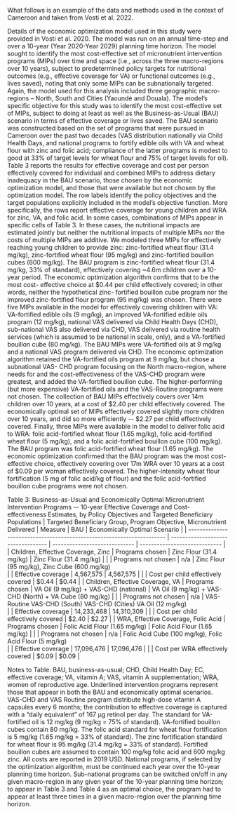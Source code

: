 What follows is an example of the data and methods used in the context of Cameroon and taken from
Vosti et al. 2022.

Details of the economic optimization model used in this study were provided in Vosti et al. 2020. The
model was run on an annual time-step and over a 10-year (Year 2020-Year 2029) planning time horizon.
The model sought to identify the most cost-effective set of micronutrient intervention programs (MIPs)
over time and space (i.e., across the three macro-regions over 10 years), subject to predetermined
policy targets for nutritional outcomes (e.g., effective coverage for VA) or functional outcomes (e.g.,
lives saved), noting that only some MIPs can be subnationally targeted. Again, the model used for this
analysis included three geographic macro-regions – North, South and Cities (Yaoundé and Douala). The
model’s specific objective for this study was to identify the most cost-effective set of MIPs, subject to
doing at least as well as the Business-as-Usual (BAU) scenario in terms of effective coverage or lives
saved. The BAU scenario was constructed based on the set of programs that were pursued in Cameroon
over the past two decades (VAS distribution nationally via Child Health Days, and national programs to
fortify edible oils with VA and wheat flour with zinc and folic acid; compliance of the latter programs is
modest to good at 33% of target levels for wheat flour and 75% of target levels for oil).
Table 3 reports the results for effective coverage and cost per person effectively covered for individual
and combined MIPs to address dietary inadequacy in the BAU scenario, those chosen by the economic
optimization model, and those that were available but not chosen by the optimization model. The row
labels identify the policy objectives and the target populations explicitly included in the model’s
objective function. More specifically, the rows report effective coverage for young children and WRA for
zinc, VA, and folic acid. In some cases, combinations of MIPs appear in specific cells of Table 3. In these
cases, the nutritional impacts are estimated jointly but neither the nutritional impacts of multiple MIPs
nor the costs of multiple MIPs are additive.
We modeled three MIPs for effectively reaching young children to provide zinc: zinc-fortified wheat
flour (31.4 mg/kg), zinc-fortified wheat flour (95 mg/kg) and zinc-fortified bouillon cubes (600 mg/kg).
The BAU program is zinc-fortified wheat flour (31.4 mg/kg, 33% of standard), effectively covering ~4.6m
children over a 10-year period. The economic optimization algorithm confirms that to be the most cost-
effective choice at $0.44 per child effectively covered; in other words, neither the hypothetical zinc-
fortified bouillon cube program nor the improved zinc-fortified flour program (95 mg/kg) was chosen.
There were five MIPs available in the model for effectively covering children with VA: VA-fortified edible
oils (9 mg/kg), an improved VA-fortified edible oils program (12 mg/kg), national VAS delivered via Child
Health Days (CHD), sub-national VAS also delivered via CHD, VAS delivered via routine health services
(which is assumed to be national in scale, only), and a VA-fortified bouillon cube (80 mg/kg). The BAU MIPs were VA-fortified oils at 9 mg/kg and a national VAS program delivered via CHD. The economic
optimization algorithm retained the VA-fortified oils program at 9 mg/kg, but chose a subnational VAS-
CHD program focusing on the North macro-region, where needs for and the cost-effectiveness of the
VAS-CHD program were greatest, and added the VA-fortified bouillon cube. The higher-performing (but
more expensive) VA-fortified oils and the VAS-Routine programs were not chosen. The collection of BAU
MIPs effectively covers over 14m children over 10 years, at a cost of $2.40 per child effectively covered.
The economically optimal set of MIPs effectively covered slightly more children over 10 years, and did so
more efficiently -- $2.27 per child effectively covered. 
Finally, three MIPs were available in the model to deliver folic acid to WRA: folic acid-fortified wheat
flour (1.65 mg/kg), folic acid-fortified wheat flour (5 mg/kg), and a folic acid-fortified bouillon cube (100
mg/kg). The BAU program was folic acid-fortified wheat flour (1.65 mg/kg). The economic optimization
confirmed that the BAU program was the most cost-effective choice, effectively covering over 17m WRA
over 10 years at a cost of $0.09 per woman effectively covered. The higher-intensity wheat flour
fortification (5 mg of folic acid/kg of flour) and the folic acid-fortified bouillon cube programs were not
chosen.








Table 3: Business-as-Usual and Economically Optimal Micronutrient Intervention Programs -- 10-year
Effective Coverage and Cost-effectiveness Estimates, by Policy Objectives and Targeted Beneficiary
Populations
| Targeted Beneficiary Group, Program Objective, Micronutrient Delivered | Measure                            | BAU                           | Economically Optimal Scenario |
| ---------------------------------------------------------------------- | ---------------------------------- | ----------------------------- | ----------------------------- |
| Children, Effective Coverage, Zinc                                     | Programs chosen                    | Zinc Flour (31.4 mg/kg)       | Zinc Flour (31.4 mg/kg)       |
|                                                                        | Programs not chosen                | n/a                           | Zinc Flour (95 mg/kg),  Zinc Cube (600 mg/kg)       
|                                                                        | Effective coverage                 | 4,567,575                     | 4,567,575                     |
|                                                                        | Cost per child effectively covered | $0.44                         | $0.44                         |
| Children, Effective Coverage, VA                                       | Programs chosen                    | VA Oil (9 mg/kg) + VAS-CHD (national)           | VA Oil (9 mg/kg) + VAS-CHD (North) + VA Cube (80 mg/kg)                       |
|                                                                        | Programs not chosen                | n/a                           | VAS-Routine  VAS-CHD (South)  VAS-CHD (Cities) VA Oil (12 mg/kg)    
|                                                                        | Effective coverage                 | 14,233,468                    | 14,310,309                    |
|                                                                        | Cost per child effectively covered | $2.40                         | $2.27                         |
| WRA, Effective Coverage, Folic Acid                                    | Programs chosen                    | Folic Acid Flour (1.65 mg/kg) | Folic Acid Flour (1.65 mg/kg) |
|                                                                        | Programs not chosen                | n/a                           | Folic Acid Cube (100 mg/kg), Folic Acid Flour (5 mg/kg)     
|                                                                        | Effective coverage                 | 17,096,476                    | 17,096,476                    |
|                                                                        | Cost per WRA effectively covered   | $0.09                         | $0.09                         |




Notes to Table: BAU, business-as-usual; CHD, Child Health Day; EC, effective coverage; VA, vitamin A; VAS, vitamin A supplementation; WRA, women of reproductive age. Underlined intervention programs represent those that appear in both the BAU and economically optimal scenarios. VAS-CHD and VAS Routine program distribute high-dose vitamin A capsules every 6 months; the contribution to effective coverage is captured with a “daily equivalent” of 167 µg retinol per day. The standard for VA-fortified oil is 12 mg/kg (9 mg/kg = 75% of standard). VA-fortified bouillon cubes contain 80 mg/kg. The folic acid standard for wheat flour fortification is 5 mg/kg (1.65 mg/kg = 33% of standard). The zinc fortification standard for wheat flour is 95 mg/kg (31.4 mg/kg = 33% of standard). Fortified bouillon cubes are assumed to contain 100 mg/kg folic acid and 600 mg/kg zinc. All costs are reported in 2019 USD. National programs, if selected by the optimization algorithm, must be continued each year over the 10-year planning time horizon.  Sub-national programs can be switched on/off in any given macro-region in any given year of the 10-year planning time horizon; to appear in Table 3 and Table 4 as an optimal choice, the program had to appear at least three times in a given macro-region over the planning time horizon.  
